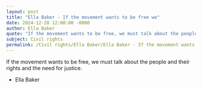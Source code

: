 ```yaml
---
layout: post
title: "Ella Baker - If the movement wants to be free we"
date: 2024-12-28 12:00:00 -0000
author: Ella Baker
quote: "If the movement wants to be free, we must talk about the people and their rights and the need for justice."
subject: Civil rights
permalink: /Civil rights/Ella Baker/Ella Baker - If the movement wants to be free we
---
```


If the movement wants to be free, we must talk about the people and their rights and the need for justice.

- Ella Baker
